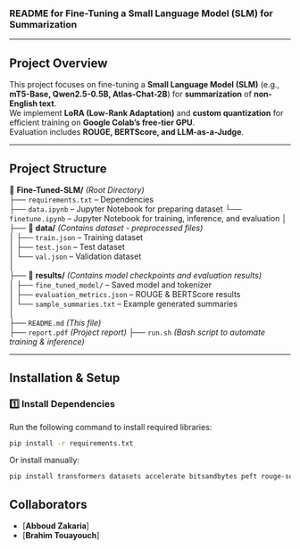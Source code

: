 ### **README for Fine-Tuning a Small Language Model (SLM) for Summarization**  

---

## **Project Overview**  
This project focuses on fine-tuning a **Small Language Model (SLM)** (e.g., **mT5-Base, Qwen2.5-0.5B, Atlas-Chat-2B**) for **summarization** of **non-English text**.  
We implement **LoRA (Low-Rank Adaptation)** and **custom quantization** for efficient training on **Google Colab’s free-tier GPU**.  
Evaluation includes **ROUGE, BERTScore, and LLM-as-a-Judge**.  

---

## **Project Structure**  

📂 **Fine-Tuned-SLM/** *(Root Directory)*  
 ├── `requirements.txt` – Dependencies  
 ├── `data.ipynb` – Jupyter Notebook for preparing dataset
 └── `finetune.ipynb` – Jupyter Notebook for training, inference, and evaluation
 │  
 ├── 📂 **data/** *(Contains dataset - preprocessed files)*  
 │   ├── `train.json` – Training dataset  
 │   ├── `test.json` – Test dataset  
 │   └── `val.json` – Validation dataset  
 │  
 ├── 📂 **results/** *(Contains model checkpoints and evaluation results)*  
 │   ├── `fine_tuned_model/` – Saved model and tokenizer  
 │   ├── `evaluation_metrics.json` – ROUGE & BERTScore results  
 │   └── `sample_summaries.txt` – Example generated summaries  
 │  
 ├── `README.md` *(This file)*  
 ├── `report.pdf` *(Project report)*
 ├── `run.sh` *(Bash script to automate training & inference)*

---

## **Installation & Setup**  
### **1️⃣ Install Dependencies**  
Run the following command to install required libraries:  
```bash
pip install -r requirements.txt
```
Or install manually:  
```bash
pip install transformers datasets accelerate bitsandbytes peft rouge-score sacrebleu torch
```

## **Collaborators**
- [**Abboud Zakaria**]
- [**Brahim Touayouch**]